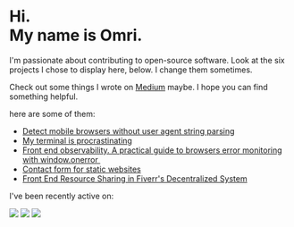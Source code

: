 # Hi.<br>My name is Omri.

I'm passionate about contributing to open-source software. Look at the six projects I chose to display here, below. I change them sometimes.

Check out some things I wrote on [Medium](https://medium.com/@omrilotan) maybe. I hope you can find something helpful.


here are some of them:

- [Detect mobile browsers without user agent string parsing](https://medium.com/fiverr-engineering/detect-mobile-browsers-without-user-agent-string-parsing-66e3694ce8cd?source=rss-47868244aac6------2)
- [My terminal is procrastinating ](https://medium.com/@omrilotan/my-terminal-is-procrastinating-c4cd520c373c?source=rss-47868244aac6------2)
- [Front end observability. A practical guide to browsers error monitoring with window.onerror ‍](https://medium.com/fiverr-engineering/front-end-observability-a-practical-guide-to-browsers-error-monitoring-with-window-onerror-307f7a93deef?source=rss-47868244aac6------2)
- [Contact form for static websites](https://medium.com/@omrilotan/contact-form-for-static-websites-56650393f78c?source=rss-47868244aac6------2)
- [Front End Resource Sharing in Fiverr's Decentralized System](https://medium.com/fiverr-engineering/front-end-dependency-sharing-19ed0ce9089e?source=rss-47868244aac6------2)

I've been recently active on:

[![](https://github-readme-stats.vercel.app/api/pin/?username=js-org&repo=js.org&show_owner=true)](https://github.com/js-org/js.org)
[![](https://github-readme-stats.vercel.app/api/pin/?username=fiverr&repo=page-timing&show_owner=true)](https://github.com/fiverr/page-timing)
[![](https://github-readme-stats.vercel.app/api/pin/?username=anuraghazra&repo=github-readme-stats&show_owner=true)](https://github.com/anuraghazra/github-readme-stats)